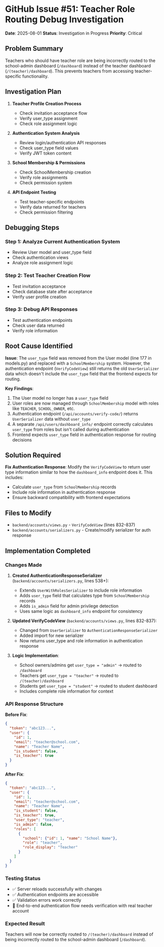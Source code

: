 # GitHub Issue #51: Teacher Role Routing Debug Investigation

**Date**: 2025-08-01
**Status**: Investigation in Progress
**Priority**: Critical

## Problem Summary

Teachers who should have teacher role are being incorrectly routed to the school-admin dashboard (`/dashboard`) instead of the teacher dashboard (`/(teacher)/dashboard`). This prevents teachers from accessing teacher-specific functionality.

## Investigation Plan

1. **Teacher Profile Creation Process**
   - Check invitation acceptance flow
   - Verify user_type assignment
   - Check role assignment logic

2. **Authentication System Analysis**
   - Review login/authentication API responses
   - Check user_type field values
   - Verify JWT token content

3. **School Membership & Permissions**
   - Check SchoolMembership creation
   - Verify role assignments
   - Check permission system

4. **API Endpoint Testing**
   - Test teacher-specific endpoints
   - Verify data returned for teachers
   - Check permission filtering

## Debugging Steps

### Step 1: Analyze Current Authentication System
- Review User model and user_type field
- Check authentication views
- Analyze role assignment logic

### Step 2: Test Teacher Creation Flow
- Test invitation acceptance
- Check database state after acceptance
- Verify user profile creation

### Step 3: Debug API Responses
- Test authentication endpoints
- Check user data returned
- Verify role information

## Root Cause Identified

**Issue**: The `user_type` field was removed from the User model (line 177 in models.py) and replaced with a `SchoolMembership` system. However, the authentication endpoint (`VerifyCodeView`) still returns the old `UserSerializer` data which doesn't include the `user_type` field that the frontend expects for routing.

**Key Findings**:
1. The User model no longer has a `user_type` field
2. User roles are now managed through `SchoolMembership` model with roles like `TEACHER`, `SCHOOL_OWNER`, etc.
3. Authentication endpoint (`/api/accounts/verify-code/`) returns `UserSerializer` data without `user_type`
4. A separate `/api/users/dashboard_info/` endpoint correctly calculates `user_type` from roles but isn't called during authentication
5. Frontend expects `user_type` field in authentication response for routing decisions

## Solution Required

**Fix Authentication Response**: Modify the `VerifyCodeView` to return user type information similar to how the `dashboard_info` endpoint does it. This includes:
- Calculate `user_type` from `SchoolMembership` records
- Include role information in authentication response
- Ensure backward compatibility with frontend expectations

## Files to Modify

- `backend/accounts/views.py` - `VerifyCodeView` (lines 832-837)
- `backend/accounts/serializers.py` - Create/modify serializer for auth response

## Implementation Completed

### Changes Made

1. **Created AuthenticationResponseSerializer** (`backend/accounts/serializers.py`, lines 538+):
   - Extends `UserWithRolesSerializer` to include role information
   - Adds `user_type` field that calculates type from `SchoolMembership` records
   - Adds `is_admin` field for admin privilege detection
   - Uses same logic as `dashboard_info` endpoint for consistency

2. **Updated VerifyCodeView** (`backend/accounts/views.py`, lines 832-837):
   - Changed from `UserSerializer` to `AuthenticationResponseSerializer`
   - Added import for new serializer
   - Now returns user_type and role information in authentication response

3. **Logic Implementation**:
   - School owners/admins get `user_type = "admin"` -> routed to `/dashboard`
   - Teachers get `user_type = "teacher"` -> routed to `/(teacher)/dashboard`
   - Students get `user_type = "student"` -> routed to student dashboard
   - Includes complete role information for context

### API Response Structure

**Before Fix**:
```json
{
  "token": "abc123...",
  "user": {
    "id": 1,
    "email": "teacher@school.com",
    "name": "Teacher Name",
    "is_student": false,
    "is_teacher": true
  }
}
```

**After Fix**:
```json
{
  "token": "abc123...",
  "user": {
    "id": 1,
    "email": "teacher@school.com", 
    "name": "Teacher Name",
    "is_student": false,
    "is_teacher": true,
    "user_type": "teacher",
    "is_admin": false,
    "roles": [
      {
        "school": {"id": 1, "name": "School Name"},
        "role": "teacher",
        "role_display": "Teacher"
      }
    ]
  }
}
```

### Testing Status

- ✅ Server reloads successfully with changes
- ✅ Authentication endpoints are accessible
- ✅ Validation errors work correctly
- 🔄 End-to-end authentication flow needs verification with real teacher account

### Expected Result

Teachers will now be correctly routed to `/(teacher)/dashboard` instead of being incorrectly routed to the school-admin dashboard (`/dashboard`).